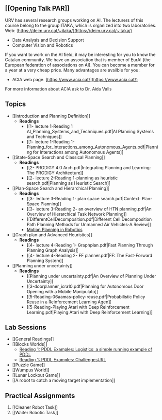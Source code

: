 ## [[Opening Talk PAR]]
URV has several research groups working on AI. The lecturers of this course belong to the group ITAKA, which is organized into two laboratories. Web: [https://deim.urv.cat/~itaka/](https://deim.urv.cat/~itaka/)

- Data Analysis and Decision Support
- Computer Vision and Robotics

If you want to work on the AI field, it may be interesting for you to know the Catalan community. We have an association that is member of EurAI (the European federation of associations on AI). You can become a member for a year at a very cheap price. Many advantages are availble for you:

- ACIA web page: [https://www.acia.cat/](https://www.acia.cat/)

For more information about ACIA ask to Dr. Aida Valls

## Topics
* [[Introduction and Planning Definition]]
	* **Readings**
		* [[1- lecture 1-Reading 1 AI_Planning_Systems_and_Techniques.pdf|AI Planning Systems and Techniques]]
		* [[1- lecture 1-Reading 1-Planning_for_Interactions_among_Autonomous_Agents.pdf|Planning for Interactions among Autonomous Agents]]
* [[State-Space Search and Classical Planning]]
	* **Readings**
		* [[2- PRODIGY 4.0 Arch.pdf|Integrating Planning and Learning: The PRODIGY Architecture]]
		* [[2- lecture 2-Reading 1-planning as heuristic search.pdf|Planning as Heuristic Search]]
* [[Plan-Space Search and Hierarchical Planning]]
	* **Readings**
		* [[3- lecture 3-Reading 1- plan space search.pdf|Context: Plan-Space Planning]]
		* [[3- lecture 3-Reading 2- an overview of HTN planning.pdf|An Overview of Hierarchical Task Network Planning]]
		* [[DifferentCellDecomposition.pdf|Different Cell Decomposition Path Planning Methods for Unmanned Air Vehicles-A Review]]
		* [Motion Planning in Robotics](https://cs.stanford.edu/people/eroberts/courses/soco/projects/1998-99/robotics/basicmotion.html)
* [[Graph plan and Advanced Heuristics]]
	* **Readings**
		* [[4- lecture 4-Reading 1- Graphplan.pdf|Fast Planning Through Planning Graph Analysis]]
		* [[4- lecture 4-Reading 2- FF planner.pdf|FF: The Fast-Forward Planning System]]
* [[Planning under uncertainty]]
	* **Readings**
		* [[Planning under uncertainty.pdf|An Overview of Planning Under Uncertainty]]
		* [[3-doorplanner_icra10.pdf|Planning for Autonomous Door Opening with a Mobile Manipulato]]
		* [[5-Reading-06aamas-policy-reuse.pdf|Probabilistic Policy Reuse in a Reinforcement Learning Agen]]
		* [[5-Reading-Playing Atari with Deep Reinforcement Learning.pdf|Playing Atari with Deep Reinforcement Learning]]
## Lab Sessions
- [[General Readings]]
- [[Blocks Worlds]]
	- [Reading 1: PDDL Examples: Logistics: a simple running example of PDDL](https://github.com/yarox/pddl-examples)
	- [Reading 1: PDDL Examples: ChallengesURL](https://github.com/potassco/pddl-instances)
- [[Puzzle Game]]
- [[Wumpus World]]
- [[Lunar Lockout Game]]
- [[A robot to catch a moving target implementation]]
## Practical Assignments
1. [[Cleaner Robot Task]]
2. [[Waiter Robotic Task]]